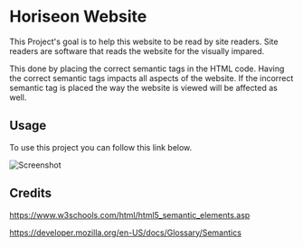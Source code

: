 # Horiseon Website

This Project's goal is to help this website to be read by site readers. Site readers are software that reads the website for the visually impared. 

This done by placing the correct semantic tags in the HTML code. Having the correct semantic tags impacts all aspects of the website. If the incorrect semantic tag is placed the way the website is viewed will be affected as well. 

## Usage

To use this project you can follow this link below.


![Screenshot](/assets/images/Screenshot1)

## Credits

https://www.w3schools.com/html/html5_semantic_elements.asp

https://developer.mozilla.org/en-US/docs/Glossary/Semantics